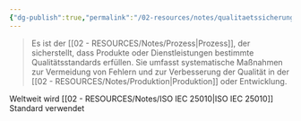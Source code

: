 ```yaml
---
{"dg-publish":true,"permalink":"/02-resources/notes/qualitaetssicherung/","tags":["GFN/LF10","ISO"]}
---
```


>Es ist der [[02 - RESOURCES/Notes/Prozess\|Prozess]], der sicherstellt, dass Produkte oder Dienstleistungen bestimmte Qualitätsstandards erfüllen. Sie umfasst systematische Maßnahmen zur Vermeidung von Fehlern und zur Verbesserung der Qualität in der [[02 - RESOURCES/Notes/Produktion\|Produktion]] oder Entwicklung.


Weltweit wird  [[02 - RESOURCES/Notes/ISO IEC 25010\|ISO IEC 25010]] Standard verwendet 